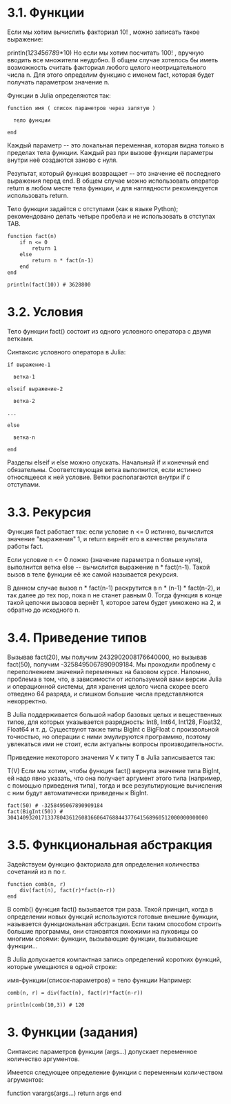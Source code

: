 # 3.1. Функции
Если мы хотим вычислить факториал 10! , можно записать такое выражение:

println(1*2*3*4*5*6*7*8*9*10)
Но если мы хотим посчитать 100! , вручную вводить все множители неудобно. В общем случае хотелось бы иметь возможность считать факториал любого целого неотрицательного числа n. Для этого определим функцию с именем fact, которая будет получать параметром значение n.

Функции в Julia определяются так:

```
function имя ( список параметров через запятую )

  тело функции

end
```
Каждый параметр -- это локальная переменная, которая видна только в пределах тела функции. Каждый раз при вызове функции параметры внутри неё создаются заново с нуля.

Результат, который функция возвращает -- это значение её последнего выражения перед end. В общем случае можно использовать оператор return в любом месте тела функции, и для наглядности рекомендуется использовать return.

Тело функции задаётся с отступами (как в языке Python); рекомендовано делать четыре пробела и не использовать в отступах TAB.

```
function fact(n)
    if n <= 0
        return 1
    else
        return n * fact(n-1)
    end
end

println(fact(10)) # 3628800

```

# 3.2. Условия
Тело функции fact() состоит из одного условного оператора с двумя ветками.

Синтаксис условного оператора в Julia:

``` 
if выражение-1 

  ветка-1

elseif выражение-2 

  ветка-2

...

else

  ветка-n

end 
```
Разделы elseif и else можно опускать. Начальный if и конечный end обязательны. Соответствующая ветка выполнится, если истинно относящееся к ней условие. Ветки располагаются внутри if с отступами.

# 3.3. Рекурсия
Функция fact работает так: если условие n <= 0 истинно, вычислится значение "выражения" 1, и return вернёт его в качестве результата работы fact.

Если условие n <= 0 ложно (значение параметра n больше нуля), выполнится ветка else -- вычислится выражение n * fact(n-1). Такой вызов в теле функции её же самой называется рекурсия.

В данном случае вызов n * fact(n-1) раскрутится в n * (n-1) * fact(n-2), и так далее до тех пор, пока n не станет равным 0. Тогда функция в конце такой цепочки вызовов вернёт 1, которое затем будет умножено на 2, и обратно до исходного n.

# 3.4. Приведение типов
Вызывав fact(20), мы получим 2432902008176640000, но вызывав fact(50), получим -3258495067890909184. Мы проходили проблему с переполнением значений переменных на базовом курсе. Напомню, проблема в том, что, в зависимости от используемой вами версии Julia и операционной системы, для хранения целого числа скорее всего отведено 64 разряда, и слишком большие числа представляются некорректно.

В Julia поддерживается большой набор базовых целых и вещественных типов, для которых указывается разрядность: Int8, Int64, Int128, Float32, Float64 и т. д. Существуют также типы BigInt с BigFloat с произвольной точностью, но операции с ними эмулируются программно, поэтому увлекаться ими не стоит, если актуальны вопросы производительности.

Приведение некоторого значения V к типу T в Julia записывается так:

T(V)
Если мы хотим, чтобы функция fact() вернула значение типа BigInt, ей надо явно указать, что она получает аргумент этого типа (например, с помощью приведения типа), тогда и все результирующие вычисления с ним будут автоматически приведены к BigInt.

```
fact(50) # -3258495067890909184
fact(BigInt(50)) # 30414093201713378043612608166064768844377641568960512000000000000
```

# 3.5. Функциональная абстракция
Задействуем функцию факториала для определения количества сочетаний из n по r.

```
function comb(n, r)
    div(fact(n), fact(r)*fact(n-r))
end
```
В comb() функция fact() вызывается три раза. Такой принцип, когда в определении новых функций используются готовые внешние функции, называется функциональная абстракция. Если таким способом строить большие программы, они становятся похожими на луковицы со многими слоями: функции, вызывающие функции, вызывающие функции...

В Julia допускается компактная запись определений коротких функций, которые умещаются в одной строке:

имя-функции(список-параметров) = тело функции
Например:

```
comb(n, r) = div(fact(n), fact(r)*fact(n-r)) 

println(comb(10,3)) # 120
```

# 3. Функции (задания)
Синтаксис параметров функции (args...) допускает переменное количество аргументов.

Имеется следующее определение функции с переменным количеством агрументов:

function varargs(args...)
    return args
end